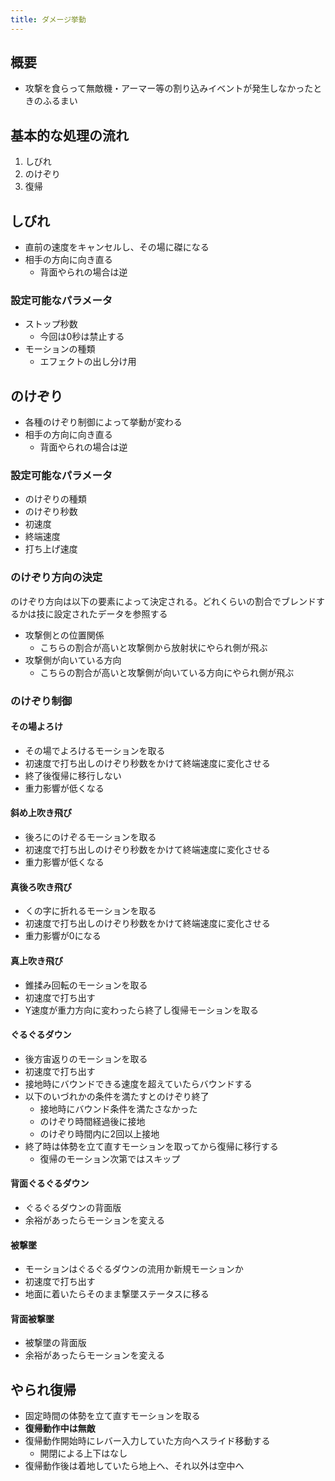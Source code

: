 ```yaml
---
title: ダメージ挙動
---
```


## 概要
* 攻撃を食らって無敵機・アーマー等の割り込みイベントが発生しなかったときのふるまい

## 基本的な処理の流れ
1. しびれ
1. のけぞり
1. 復帰

## しびれ
* 直前の速度をキャンセルし、その場に磔になる
* 相手の方向に向き直る
    * 背面やられの場合は逆
### 設定可能なパラメータ
* ストップ秒数
    * 今回は0秒は禁止する
* モーションの種類
    * エフェクトの出し分け用

## のけぞり
* 各種のけぞり制御によって挙動が変わる
* 相手の方向に向き直る
    * 背面やられの場合は逆
### 設定可能なパラメータ
* のけぞりの種類
* のけぞり秒数
* 初速度
* 終端速度
* 打ち上げ速度

### のけぞり方向の決定
のけぞり方向は以下の要素によって決定される。どれくらいの割合でブレンドするかは技に設定されたデータを参照する
* 攻撃側との位置関係
    * こちらの割合が高いと攻撃側から放射状にやられ側が飛ぶ
* 攻撃側が向いている方向
    * こちらの割合が高いと攻撃側が向いている方向にやられ側が飛ぶ

### のけぞり制御
#### その場よろけ
* その場でよろけるモーションを取る
* 初速度で打ち出しのけぞり秒数をかけて終端速度に変化させる
* 終了後復帰に移行しない
* 重力影響が低くなる
#### 斜め上吹き飛び
* 後ろにのけぞるモーションを取る
* 初速度で打ち出しのけぞり秒数をかけて終端速度に変化させる
* 重力影響が低くなる
#### 真後ろ吹き飛び
* くの字に折れるモーションを取る
* 初速度で打ち出しのけぞり秒数をかけて終端速度に変化させる
* 重力影響が0になる
#### 真上吹き飛び
* 錐揉み回転のモーションを取る
* 初速度で打ち出す
* Y速度が重力方向に変わったら終了し復帰モーションを取る
#### ぐるぐるダウン
* 後方宙返りのモーションを取る
* 初速度で打ち出す
* 接地時にバウンドできる速度を超えていたらバウンドする
* 以下のいづれかの条件を満たすとのけぞり終了
    * 接地時にバウンド条件を満たさなかった
    * のけぞり時間経過後に接地
    * のけぞり時間内に2回以上接地
* 終了時は体勢を立て直すモーションを取ってから復帰に移行する
    * 復帰のモーション次第ではスキップ
#### 背面ぐるぐるダウン
* ぐるぐるダウンの背面版
* 余裕があったらモーションを変える
#### 被撃墜
* モーションはぐるぐるダウンの流用か新規モーションか
* 初速度で打ち出す
* 地面に着いたらそのまま撃墜ステータスに移る
#### 背面被撃墜
* 被撃墜の背面版
* 余裕があったらモーションを変える

## やられ復帰
* 固定時間の体勢を立て直すモーションを取る
* **復帰動作中は無敵**
* 復帰動作開始時にレバー入力していた方向へスライド移動する
    * 開閉による上下はなし
* 復帰動作後は着地していたら地上へ、それ以外は空中へ